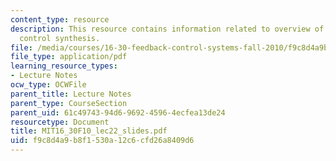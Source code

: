 ```yaml
---
content_type: resource
description: This resource contains information related to overview of non linear
  control synthesis.
file: /media/courses/16-30-feedback-control-systems-fall-2010/f9c8d4a9b8f1530a12c6cfd26a8409d6_MIT16_30F10_lec22_slides.pdf
file_type: application/pdf
learning_resource_types:
- Lecture Notes
ocw_type: OCWFile
parent_title: Lecture Notes
parent_type: CourseSection
parent_uid: 61c49743-94d6-9692-4596-4ecfea13de24
resourcetype: Document
title: MIT16_30F10_lec22_slides.pdf
uid: f9c8d4a9-b8f1-530a-12c6-cfd26a8409d6
---
```

